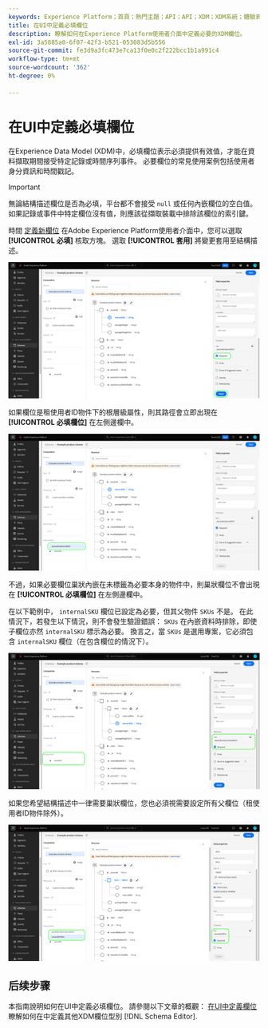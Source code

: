```yaml
---
keywords: Experience Platform；首頁；熱門主題；API；API；XDM；XDM系統；體驗資料模型；資料模型；ui；工作區；必要；欄位；
title: 在UI中定義必填欄位
description: 瞭解如何在Experience Platform使用者介面中定義必要的XDM欄位。
exl-id: 3a5885a0-6f07-42f3-b521-053083d5b556
source-git-commit: fe3d9a3fc473e7ca13f0e0c2f222bcc1b1a991c4
workflow-type: tm+mt
source-wordcount: '362'
ht-degree: 0%

---
```


# 在UI中定義必填欄位

在Experience Data Model (XDM)中，必填欄位表示必須提供有效值，才能在資料擷取期間接受特定記錄或時間序列事件。 必要欄位的常見使用案例包括使用者身分資訊和時間戳記。

>[!IMPORTANT]
>
>無論結構描述欄位是否為必填，平台都不會接受 `null` 或任何內嵌欄位的空白值。 如果記錄或事件中特定欄位沒有值，則應該從擷取裝載中排除該欄位的索引鍵。

時間 [定義新欄位](./overview.md#define) 在Adobe Experience Platform使用者介面中，您可以選取 **[!UICONTROL 必填]** 核取方塊。 選取 **[!UICONTROL 套用]** 將變更套用至結構描述。

![必要核取方塊](../../images/ui/fields/required/root.png)

如果欄位是租使用者ID物件下的根層級屬性，則其路徑會立即出現在 **[!UICONTROL 必填欄位]** 在左側邊欄中。

![根層級必填欄位](../../images/ui/fields/required/applied.png)

不過，如果必要欄位巢狀內嵌在未標籤為必要本身的物件中，則巢狀欄位不會出現在 **[!UICONTROL 必填欄位]** 在左側邊欄中。

在以下範例中， `internalSKU` 欄位已設定為必要，但其父物件 `SKUs` 不是。 在此情況下，若發生以下情況，則不會發生驗證錯誤： `SKUs` 在內嵌資料時排除，即使子欄位亦然 `internalSKU` 標示為必要。 換言之，當 `SKUs` 是選用專案，它必須包含 `internalSKU` 欄位（在包含欄位的情況下）。

![巢狀必要欄位](../../images/ui/fields/required/nested.png)

如果您希望結構描述中一律需要巢狀欄位，您也必須視需要設定所有父欄位（租使用者ID物件除外）。

![父項和子項必填欄位](../../images/ui/fields/required/parent-and-child.png)

## 后续步骤

本指南說明如何在UI中定義必填欄位。 請參閱以下文章的概觀： [在UI中定義欄位](./overview.md#special) 瞭解如何在中定義其他XDM欄位型別 [!DNL Schema Editor].
